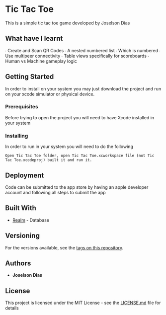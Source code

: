 # Tic Tac Toe

This is a simple tic tac toe game developed by Joselson Dias

## What have I learnt

∙ Create and Scan QR Codes
∙ A nested numbered list
∙ Which is numbered
∙ Use multipeer connectivity
∙ Table views specifically for scoreboards
∙ Human vs Machine gameplay logic

## Getting Started

In order to install on your system you may just download the project and run on your xcode simulator or physical device.

### Prerequisites

Before trying to open the project you will need to have Xcode installed in your system


### Installing

In order to run in your system you will need to do the following


```
Open Tic Tac Toe folder, open Tic Tac Toe.xcworkspace file (not Tic Tac Toe.xcodeproj) built it and run it.
```

## Deployment

Code can be submitted to the app store by having an apple developer account and following all steps to submit the app

## Built With

* [Realm](https://realm.io) - Database


## Versioning

For the versions available, see the [tags on this repository](https://github.com/JCassio1/Tic-Tac-Toe). 

## Authors

* **Joselson Dias** 


## License

This project is licensed under the MIT License - see the [LICENSE.md](LICENSE.md) file for details
